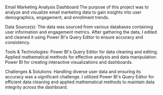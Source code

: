 Email Marketing Analysis Dashboard
The purpose of this project was to analyze and visualize email marketing data to gain insights into user demographics, engagement, and enrollment trends.

Data Source(s):
The data was sourced from various databases containing user information and engagement metrics. After gathering the data, I edited and cleaned it using Power BI's Query Editor to ensure accuracy and consistency.


Tools & Technologies:
Power BI's Query Editor for data cleaning and editing.
Applied mathematical methods for effective analysis and data manipulation.
Power BI for creating interactive visualizations and dashboards.


Challenges & Solutions:
Handling diverse user data and ensuring its accuracy was a significant challenge. I utilized Power BI's Query Editor for efficient data cleaning and applied mathematical methods to maintain data integrity across the dashboard.
